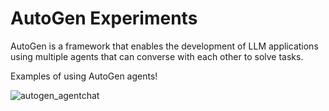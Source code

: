 # AutoGen Experiments

AutoGen is a framework that enables the development of LLM applications using multiple agents that can converse with each other to solve tasks.

Examples of using AutoGen agents!

![autogen_agentchat](https://github.com/dmickelson/AutoGen-Experiments/assets/4975955/5a8851b4-d630-4bf2-a34a-4c73dd765b16)

